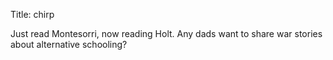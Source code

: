 Title: chirp

Just read Montesorri, now reading Holt. Any dads want to share war stories about alternative schooling?
